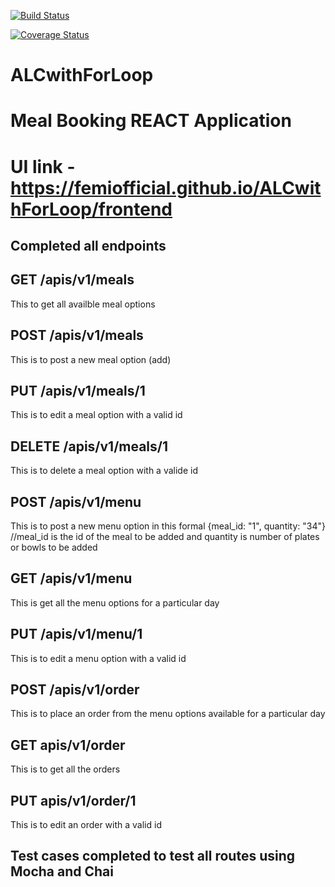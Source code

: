 [![Build Status](https://travis-ci.org/FemiOfficial/ALCwithForLoop.svg?branch=feature%2Ftravis-ci)](https://travis-ci.org/FemiOfficial/ALCwithForLoop)


[![Coverage Status](https://coveralls.io/repos/github/FemiOfficial/ALCwithForLoop/badge.svg?branch=feature%2Ftravis-ci)](https://coveralls.io/github/FemiOfficial/ALCwithForLoop?branch=feature%2Ftravis-ci)



# ALCwithForLoop
# Meal Booking REACT Application 
# UI link - https://femiofficial.github.io/ALCwithForLoop/frontend

## Completed all endpoints 

## GET /apis/v1/meals

This to get all availble meal options

## POST /apis/v1/meals

This is to post a new meal option (add)

## PUT /apis/v1/meals/1

This is to edit a meal option with a valid id

## DELETE /apis/v1/meals/1

This is to delete a meal option with a valide id

## POST /apis/v1/menu

This is to post a new menu option in this formal {meal_id: "1", quantity: "34"} //meal_id is the id of the meal to be added and quantity is number of plates or bowls to be added

## GET /apis/v1/menu

This is get all the menu options for a particular day

## PUT /apis/v1/menu/1

This is to edit a menu option with a valid id

## POST /apis/v1/order

This is to place an order from the menu options available for a particular day

## GET apis/v1/order

This is to get all the orders

## PUT apis/v1/order/1

This is to edit an order with a valid id

## Test cases completed to test all routes using Mocha and Chai







